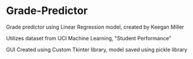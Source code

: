 # Grade-Predictor
Grade predictor using Linear Regression model, created by Keegan Miller

Utilizes dataset from UCI Machine Learning, "Student Performance"

GUI Created using Custom Tkinter library, model saved using pickle library
